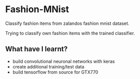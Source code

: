 # Fashion-MNist

Classify fashion items from zalandos fashion mnist dataset.

Trying to classify own fashion items with the trained classifier.

## What have I learnt?

- build convolutional neuronal networks with keras
- create additional training/test data
- build tensorflow from source for GTX770

